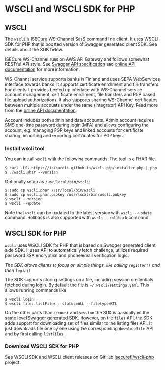 # WSCLI and WSCLI SDK for PHP

## WSCLI

The `wscli` is [ISECure](https://www.isecure.fi) WS-Channel SaaS
command line client. It uses WSCLI SDK for PHP that is boosted version
of Swagger generated client SDK. See details about the SDK below.

ISECure WS-Channel runs on AWS API Gateway and follows somewhat
RESTful API style. See
[Swagger API specification](https://isecure.fi/wsapi_v2.json) and
[online API documentation](https://isecure.fi/wsapi_v2/index.html) for
more information.

WS-Channel service supports banks in Finland and uses SEPA WebServices
interface towards banks. It supports certificate enrollment and file
transfers. For clients it provides beefed up interface with WS-Channel
service account management, certificate enrollment, file transfers and
PGP based file upload authorizations. It also supports sharing
WS-Channel certificates between multiple accounts under the same
(integrator) API Key. Read more from the
[online API documentation](https://isecure.fi/wsapi_v2/index.html).

Account includes both admin and data accounts. Admin account requires
SMS one-time password during login (MFA) and allows configuring the
account, e.g. managing PGP keys and linked accounts for certificate
sharing, importing and exporting certificates for PGP keys.

### Install wscli tool

You can install `wscli` with the following commands. The tool is a
PHAR file.

```shell
$ curl -LSs https://isecurefi.github.io/wscli-php/installer.php | php
$ ./wscli.phar --version
```

Optionally setup as `/usr/local/bin/wscli`:

```shell
$ sudo cp wscli.phar /usr/local/bin/wscli
$ sudo cp wscli.phar.pubkey /usr/local/bin/wscli.pubkey
$ wscli --version
$ wscli --update
```

Note that `wscli` can be updated to the latest version with `wscli
--update` command. Rollback is also supported with `wscli --rollback`
command.

## WSCLI SDK for PHP

`wscli` uses WSCLI SDK for PHP that is based on Swagger generated
client side SDK. It uses API to automatically fetch challenge,
utilizes required password RSA encryption and phone/email verification
logic.

*The SDK allows clients to focus on simple things, like calling
`register()` and then `login()`.*

The SDK supports storing settings on a file, including session
credentials fetched during login. By default the file is
`~/.wscli/settings.yaml`. This allows running commands like

```
$ wscli login
$ wscli files listFiles --status=ALL --filetype=KTL
```

On the other parts than `account` and `session` the SDK is basically
on the same level Swagger generated SDK. However, on the `files` API,
the SDK adds support for downloading set of files similar to the
listing files API. It just downloads file one by one using the
corresponding `downloadFile` API and by first calling `listFiles`.

### Download WSCLI SDK for PHP

See WSCLI SDK and WSCLI client releases on GitHub
[isecurefi/wscli-php](https://github.com/isecurefi/wscli-php) project.
